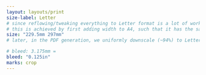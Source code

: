 ```yaml
---
layout: layouts/print
size-label: Letter
# since reflowing/tweaking everything to Letter format is a lot of work, we only scale the A4 content to fit into Letter format
# this is achieved by first adding width to A4, such that it has the same page ratio as Letter:
size: "229.5mm 297mm"
# later, in the PDF generation, we uniformly downscale (~94%) to Letter (11"x8.5")

# bleed: 3.175mm =
bleed: "0.125in"
marks: crop
---
```

